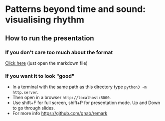 # Patterns beyond time and sound: visualising rhythm

## How to run the presentation
### If you don't care too much about the format
[Click here](https://github.com/isaacbernat/presentations/blob/master/rhythm/final.md) (just open the markdown file)

### If you want it to look "good"
- In a terminal with the same path as this directory type `python3 -m http.server`.
- Then open in a browser `http://localhost:8000`.
- Use shift+F for full screen, shift+P for presentation mode. Up and Down to go through slides.
- For more info https://github.com/gnab/remark

